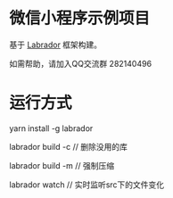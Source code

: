 # 微信小程序示例项目

基于 [Labrador](https://github.com/maichong/labrador) 框架构建。

如需帮助，请加入QQ交流群 282140496

# 运行方式
yarn install -g labrador

labrador build -c  // 删除没用的库

labrador build -m // 强制压缩

labrador watch  // 实时监听src下的文件变化 

